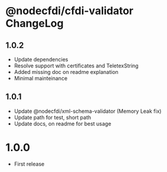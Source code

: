 # @nodecfdi/cfdi-validator ChangeLog

## 1.0.2

- Update dependencies
- Resolve support with certificates and TeletexString
- Added missing doc on readme explanation
- Minimal mainteinance

## 1.0.1

- Update @nodecfdi/xml-schema-validator (Memory Leak fix)
- Update path for test, short path
- Update docs, on readme for best usage

# 1.0.0

- First release
